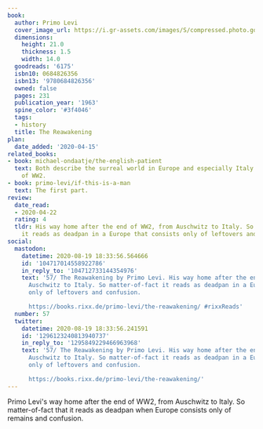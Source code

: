 ```yaml
---
book:
  author: Primo Levi
  cover_image_url: https://i.gr-assets.com/images/S/compressed.photo.goodreads.com/books/1388443532l/6175.jpg
  dimensions:
    height: 21.0
    thickness: 1.5
    width: 14.0
  goodreads: '6175'
  isbn10: 0684826356
  isbn13: '9780684826356'
  owned: false
  pages: 231
  publication_year: '1963'
  spine_color: '#3f4046'
  tags:
  - history
  title: The Reawakening
plan:
  date_added: '2020-04-15'
related_books:
- book: michael-ondaatje/the-english-patient
  text: Both describe the surreal world in Europe and especially Italy after the end
    of WW2.
- book: primo-levi/if-this-is-a-man
  text: The first part.
review:
  date_read:
  - 2020-04-22
  rating: 4
  tldr: His way home after the end of WW2, from Auschwitz to Italy. So matter-of-fact
    it reads as deadpan in a Europe that consists only of leftovers and confusion.
social:
  mastodon:
    datetime: 2020-08-19 18:33:56.564666
    id: '104717014558922786'
    in_reply_to: '104712733144354976'
    text: '57/ The Reawakening by Primo Levi. His way home after the end of WW2, from
      Auschwitz to Italy. So matter-of-fact it reads as deadpan in a Europe that consists
      only of leftovers and confusion.

      https://books.rixx.de/primo-levi/the-reawakening/ #rixxReads'
  number: 57
  twitter:
    datetime: 2020-08-19 18:33:56.241591
    id: '1296123240813940737'
    in_reply_to: '1295849229466963968'
    text: '57/ The Reawakening by Primo Levi. His way home after the end of WW2, from
      Auschwitz to Italy. So matter-of-fact it reads as deadpan in a Europe that consists
      only of leftovers and confusion.

      https://books.rixx.de/primo-levi/the-reawakening/'
---
```


Primo Levi's way home after the end of WW2, from Auschwitz to Italy. So matter-of-fact that it reads as deadpan when
Europe consists only of remains and confusion.
